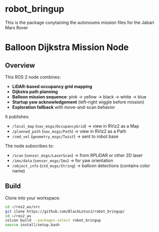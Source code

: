 # robot_bringup
This is the package conytaining the autonoums mission files for the Jabari Mars Rover

# Balloon Dijkstra Mission Node

## Overview
This ROS 2 node combines:
- **LiDAR-based occupancy grid mapping**
- **Dijkstra path planning**
- **Balloon mission sequence**: pink → yellow → black → white → blue
- **Startup yaw acknowledgement** (left–right wiggle before mission)
- **Exploration fallback** with move-and-scan behavior

It publishes:
- `/local_map` (`nav_msgs/OccupancyGrid`) → view in RViz2 as a Map
- `/planned_path` (`nav_msgs/Path`) → view in RViz2 as a Path
- `/cmd_vel` (`geometry_msgs/Twist`) → sent to robot base

The node subscribes to:
- `/scan` (`sensor_msgs/LaserScan`) → from RPLiDAR or other 2D laser
- `/imu/data` (`sensor_msgs/Imu`) → for yaw orientation
- `/object_info` (`std_msgs/String`) → balloon detections (contains color name)

## Build
Clone into your workspace:
```bash
cd ~/ros2_ws/src
git clone https://github.com/BlackLotusJ/robot_bringup/
cd ~/ros2_ws
colcon build --packages-select robot_bringup
source install/setup.bash
